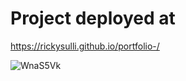 
# Project deployed at

https://rickysulli.github.io/portfolio-/

![WnaS5Vk](https://user-images.githubusercontent.com/71475646/119734480-b2b01280-be40-11eb-9456-ed7c92e42acb.jpg)
